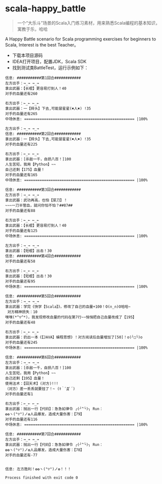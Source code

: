 # scala-happy_battle
> 一个“大乐斗”场景的Scala入门练习素材，用来熟悉Scala编程的基本知识，寓教于乐，哈哈

A Happy Battle scenario for Scala programming exercises for beginners to Scala, Interest is the best Teacher。

- 下载本项目源码
- IDEA打开项目，配置JDK，Scala SDK
- 找到测试类BattleTest，运行示例如下：
```shell
信息: ###########第1回合############
左方出手：→_→ →_→ 
拿出武器：【长棍】更容易打到人！40
对手的血量还有260

右方出手：←_← ←_← 
拿出武器：一【砖头】下去,可能冒星星(✖人✖) !35
对手的血量还有265
中场休息: ================================================== |100%

左方出手：→_→ →_→ 
信息: ###########第2回合############
拿出武器：一【砖头】下去,可能冒星星(✖人✖) !35
对手的血量还有225

右方出手：←_← ←_← 
拿出武器：[杀敌一千，自损八百！]100
人生苦短，我用【Python】~~ 
自己还剩【175】血量！
对手的血量还有165
中场休息: ================================================== |100%

信息: ###########第3回合############
左方出手：→_→ →_→ 
拿出武器：武功再高，也怕【菜刀】！
~~~一刀半管血，就问你怕不怕？##87##
对手的血量还有88

右方出手：←_← ←_← 
拿出武器：【长棍】更容易打到人！40
对手的血量还有125
中场休息: ================================================== |100%

左方出手：→_→ →_→ 
拿出武器：【短棍】出击！30
信息: ###########第4回合############
对手的血量还有58

右方出手：←_← ←_← 
拿出武器：【短棍】出击！30
对手的血量还有95
中场休息: ================================================== |100%

信息: ###########第5回合############
左方出手：→_→ →_→ 
拿出武器：学完《快学【Scala】》，修改了自己的血量+100！O(∩_∩)O哈哈~
 对方精神损失：10
嘿嘿(*^▽^*)，我发现修改血量的代码在第7行~~悄悄把自己血量改成了【195】
对手的血量还有48

右方出手：←_← ←_← 
拿出武器：扔出一本《【JAVA】编程思想》！对方阅读后血量增加了[50]！o(╯□╰)o
对手的血量还有245
中场休息: ================================================== |100%

信息: ###########第6回合############
左方出手：→_→ →_→ 
拿出武器：[杀敌一千，自损八百！]100
人生苦短，我用【Python】~~ 
自己还剩【195】血量！
使用法术：【回天术】(对方)!!!
（对方）差一丢丢就要挂了！~ (ｷ｀ﾟДﾟ´)
对手的血量还有1

右方出手：←_← ←_← 
拿出武器：抛出一行【代码】：急急如律令 ╭(╯^╰)╮ Run：
✿✿ヽ(°▽°)ノ✿人品爆发，造成大量伤害：【79】
对手的血量还有116
中场休息: ================================================== |100%

信息: ###########第7回合############
左方出手：→_→ →_→ 
拿出武器：抛出一行【代码】：急急如律令 ╭(╯^╰)╮ Run：
✿✿ヽ(°▽°)ノ✿人品爆发，造成大量伤害：【78】
对手的血量还有-77


信息: 左方胜利！✿✿ヽ(°▽°)ノ✿！！！

Process finished with exit code 0
```



